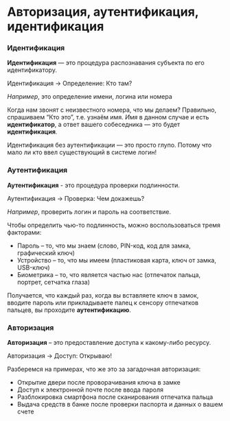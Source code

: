 # Авторизация, аутентификация, идентификация

### Идентификация

**Идентификация** — это процедура распознавания субъекта по его идентификатору.

Идентификация -> Определение: Кто там?

*Например*, это определение имени, логина или номера

Когда нам звонят с неизвестного номера, что мы делаем? Правильно, спрашиваем “Кто это”, 
т.е. узнаём имя. *Имя* в данном случае и есть **идентификатор**, а ответ вашего собеседника — 
это будет **идентификация**.

Идентификация без аутентификации — это просто глупо. Потому что мало ли кто ввел существующий в системе логин!

### Аутентификация

**Аутентификация** - это процедура проверки подлинности.

Аутентификация -> Проверка: Чем докажешь?

*Например*, проверить логин и пароль на соответствие.

Чтобы определить чью-то подлинность, можно воспользоваться тремя факторами:

- Пароль – то, что мы знаем (слово, PIN-код, код для замка, графический ключ)
- Устройство – то, что мы имеем (пластиковая карта, ключ от замка, USB-ключ)
- Биометрика – то, что является частью нас (отпечаток пальца, портрет, сетчатка глаза)

Получается, что каждый раз, когда вы вставляете ключ в замок, вводите пароль или 
прикладываете палец к сенсору отпечатков пальцев, вы проходите **аутентификацию**.

### Авторизация

**Авторизация** – это предоставление доступа к какому-либо ресурсу.

Авторизация -> Доступ: Открываю! 

Разберемся на примерах, что же это за загадочная авторизация:

- Открытие двери после проворачивания ключа в замке
- Доступ к электронной почте после ввода пароля
- Разблокировка смартфона после сканирования отпечатка пальца
- Выдача средств в банке после проверки паспорта и данных о вашем счете